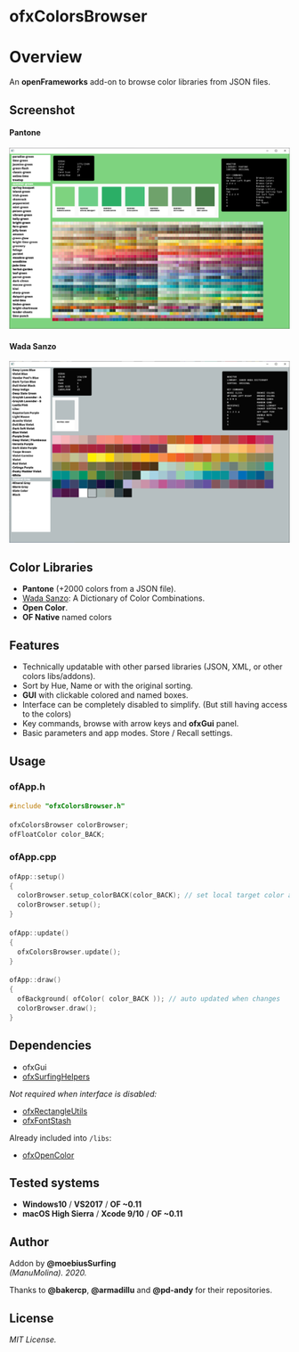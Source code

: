 ofxColorsBrowser
=============================

# Overview
An **openFrameworks** add-on to browse color libraries from JSON files.  

## Screenshot
#### Pantone  
![image](/readme_images/Capture.PNG?raw=true "image")  

#### Wada Sanzo
![image](/readme_images/Capture2.PNG?raw=true "image")

## Color Libraries
  * **Pantone** (+2000 colors from a JSON file).
  * [Wada Sanzo](https://sanzo-wada.dmbk.io/): A Dictionary of Color Combinations.
  * **Open Color**.
  * **OF Native** named colors

## Features
* Technically updatable with other parsed libraries (JSON, XML, or other colors libs/addons).
* Sort by Hue, Name or with the original sorting.
* **GUI** with clickable colored and named boxes. 
* Interface can be completely disabled to simplify. (But still having access to the colors)
* Key commands, browse with arrow keys and **ofxGui** panel.
* Basic parameters and app modes. Store / Recall settings.

## Usage
 
### ofApp.h
```.cpp
#include "ofxColorsBrowser.h"

ofxColorsBrowser colorBrowser;
ofFloatColor color_BACK;
```

### ofApp.cpp
```.cpp
ofApp::setup()
{
  colorBrowser.setup_colorBACK(color_BACK); // set local target color auto-receiver
  colorBrowser.setup();
}

ofApp::update()
{
  ofxColorsBrowser.update();
}

ofApp::draw()
{
  ofBackground( ofColor( color_BACK )); // auto updated when changes
  colorBrowser.draw();
}
```

## Dependencies
- ofxGui
- [ofxSurfingHelpers](https://github.com/moebiussurfing/ofxSurfingHelpers)  

*Not required when interface is disabled:*  
- [ofxRectangleUtils](https://github.com/bakercp/ofxRectangleUtils) 
- [ofxFontStash](https://github.com/armadillu/ofxFontStash)  

Already included into ```/libs```:  
- [ofxOpenColor](https://github.com/pd-andy/ofxOpenColor)  
 
## Tested systems
- **Windows10** / **VS2017** / **OF ~0.11**
- **macOS High Sierra** / **Xcode 9/10** / **OF ~0.11**

## Author
Addon by **@moebiusSurfing**  
*(ManuMolina). 2020.*  

Thanks to **@bakercp**, **@armadillu** and **@pd-andy** for their repositories.  

## License
*MIT License.*
